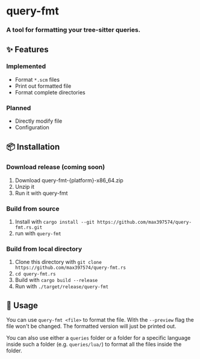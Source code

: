 # query-fmt

### A tool for formatting your tree-sitter queries.

## ✨ Features
### Implemented
- Format `*.scm` files
- Print out formatted file
- Format complete directories

### Planned
- Directly modify file
- Configuration

## 📦 Installation
### Download release (coming soon)
1. Download query-fmt-{platform}-x86_64.zip
2. Unzip it
3. Run it with query-fmt

### Build from source
1. Install with `cargo install --git https://github.com/max397574/query-fmt.rs.git`
2. run with `query-fmt`

### Build from local directory
1. Clone this directory with `git clone https://github.com/max397574/query-fmt.rs`
2. `cd query-fmt.rs`
3. Build with `cargo build --release`
4. Run with `./target/release/query-fmt`

## 🚀 Usage
You can use `query-fmt <file>` to format the file.
With the `--preview` flag the file won't be changed.
The formatted version will just be printed out.

You can also use either a `queries` folder or a folder for a specific language inside such a folder (e.g. `queries/lua/`) to format all the files inside the folder.
